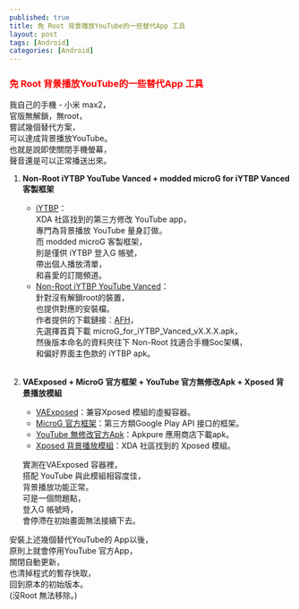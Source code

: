 ```yaml
---
published: true
title: 免 Root 背景播放YouTube的一些替代App 工具
layout: post
tags: [Android]
categories: [Android]
---
```


### <font color="red">免 Root 背景播放YouTube的一些替代App 工具</font> 

我自己的手機 - 小米 max2，   
官版無解鎖，無root，   
嘗試幾個替代方案，   
可以達成背景播放YouTube。    
也就是說即使關閉手機螢幕，   
聲音還是可以正常播送出來。   

1. **Non-Root iYTBP YouTube Vanced + modded microG for iYTBP Vanced 客製框架**    
   * [iYTBP][1]：        
    XDA 社區找到的第三方修改 YouTube app，   
    專門為背景播放 YouTube 量身訂做。      
    而 modded microG 客製框架，      
    則是僅供 iYTBP 登入G 帳號，     
    帶出個人播放清單，      
    和喜愛的訂閱頻道。              
   * [Non-Root iYTBP YouTube Vanced][2]：        
    針對沒有解鎖root的裝置，      
    也提供對應的安裝檔。      
    作者提供的下載鏈接：[AFH][3]，     
    先選擇首頁下載 microG_for_iYTBP_Vanced_vX.X.X.apk，     
    然後版本命名的資料夾往下 Non-Root 找適合手機Soc架構，       
    和偏好界面主色款的 iYTBP apk。        
    
                            
                            
                    
2. **VAExposed + MicroG 官方框架 + YouTube 官方無修改Apk + Xposed 背景播放模組**   
    * [VAExposed][5]：兼容Xposed 模組的虛擬容器。    
    * [MicroG 官方框架][6]：第三方類Google Play API 接口的框架。   
    * [YouTube 無修改官方Apk][7]：Apkpure 應用商店下載apk。    
    * [Xposed 背景播放模組][8]：XDA 社區找到的 Xposed 模組。   

    實測在VAExposed 容器裡，        
    搭配 YouTube 與此模組相容度佳，        
    背景播放功能正常。    
    可是一個問題點，     
    登入G 帳號時，   
    會停滯在初始畫面無法接續下去。    
   
    
安裝上述幾個替代YouTube的 App以後，   
原則上就會停用YouTube 官方App，   
關閉自動更新，   
也清掉程式的暫存快取，   
回到原本的初始版本。    
(沒Root 無法移除。)   

[1]: https://forum.xda-developers.com/android/apps-games/app-iytbp-injected-youtube-background-t3560900
[2]: https://forum.xda-developers.com/android/apps-games/app-iytbp-injected-youtube-background-t3560900/post71133073#post71133073
[3]: https://www.androidfilehost.com/?w=files&flid=170196
[5]: https://github.com/android-hacker/VAExposed/releases
[6]: https://microg.org/download.html
[7]: https://apkpure.com/youtube/com.google.android.youtube
[8]: https://forum.xda-developers.com/xposed/modules/module-youtube-background-playback-v2-0-t3656133
